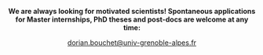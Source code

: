 <p align="center"> 
<b> 
We are always looking for motivated scientists! Spontaneous applications for Master internships, PhD theses and post-docs are welcome at any time:
</b>
</p>

<p align="center"> 
<a href="mailto:dorian.bouchet@univ-grenoble-alpes.fr">dorian.bouchet@univ-grenoble-alpes.fr</a>
</p>
